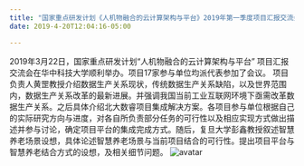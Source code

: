 ```yaml
---
title: "国家重点研发计划《人机物融合的云计算架构与平台》2019年第一季度项目汇报交流会在华中科技大学顺利举办"
date: 2019-4-20T12:04:16-05:00

---
```

2019年3月22日，国家重点研发计划“人机物融合的云计算架构与平台” 项目汇报交流会在华中科技大学顺利举办。项目17家参与单位均派代表参加了会议。 项目负责人黄罡教授介绍数据生产关系现状，传统数据生产关系缺陷，以及世界范围内，数据生产关系改革的最新进展。并强调我国当前工业互联网环境下亟需改革数据生产关系。之后具体介绍北大数睿项目集成解决方案。各项目参与单位根据自己的实际研究方向与进度，对各自所负责部分任务的可行性以及相应实现方式做出描述并参与讨论，确定项目平台的集成完成方式。随后，复旦大学彭鑫教授叙述智慧养老场景设想，具体论述智慧养老场景与当前项目结合的可行性。提出项目平台与智慧养老结合方式的设想，及相关细节问题。
![avatar](http://qiniu-idup.nemoworks.info/pek_1.jpeg)
